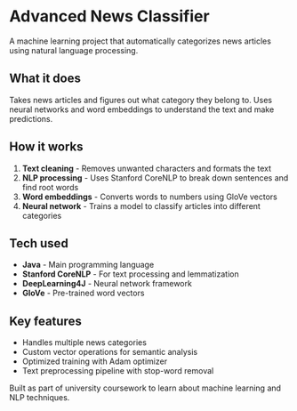 # Advanced News Classifier

A machine learning project that automatically categorizes news articles using natural language processing.

## What it does

Takes news articles and figures out what category they belong to. Uses neural networks and word embeddings to understand the text and make predictions.

## How it works

1. **Text cleaning** - Removes unwanted characters and formats the text
2. **NLP processing** - Uses Stanford CoreNLP to break down sentences and find root words
3. **Word embeddings** - Converts words to numbers using GloVe vectors
4. **Neural network** - Trains a model to classify articles into different categories

## Tech used

- **Java** - Main programming language
- **Stanford CoreNLP** - For text processing and lemmatization
- **DeepLearning4J** - Neural network framework
- **GloVe** - Pre-trained word vectors

## Key features

- Handles multiple news categories
- Custom vector operations for semantic analysis
- Optimized training with Adam optimizer
- Text preprocessing pipeline with stop-word removal

Built as part of university coursework to learn about machine learning and NLP techniques.
